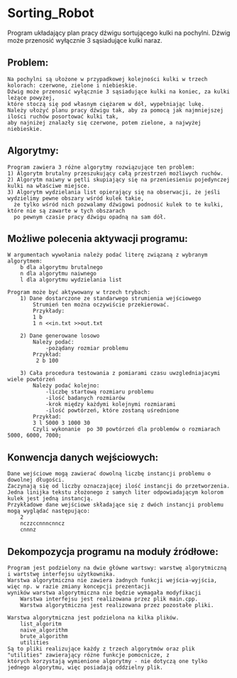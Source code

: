 # Sorting_Robot
Program układający plan pracy dźwigu sortującego kulki na pochylni. Dźwig może przenosić wyłącznie 3 sąsiadujące kulki naraz.

## Problem:
    Na pochylni są ułożone w przypadkowej kolejności kulki w trzech kolorach: czerwone, zielone i niebieskie. 
    Dźwig może przenosić wyłącznie 3 sąsiadujące kulki na koniec, za kulki leżące powyżej, 
    które stoczą się pod własnym ciężarem w dół, wypełniając lukę. 
    Należy ułożyć planu pracy dźwigu tak, aby za pomocą jak najmniejszej ilości ruchów posortować kulki tak, 
    aby najniżej znalazły się czerwone, potem zielone, a najwyżej niebieskie.
    
## Algorytmy:
    Program zawiera 3 różne algorytmy rozwiązujące ten problem:
    1) Algorytm brutalny przeszukujący całą przestrzeń możliwych ruchów.
    2) Algorytm naiwny w pętli skupiający się na przeniesieniu pojedynczej kulki na właściwe miejsce. 
    3) Algorytm wydzielania list opierający się na obserwacji, że jeśli wydzielimy pewne obszary wśród kulek takie, 
      że tylko wśród nich pozwalamy dźwigowi podnosić kulek to te kulki, które nie są zawarte w tych obszarach 
      po pewnym czasie pracy dźwigu opadną na sam dół.


## Możliwe polecenia aktywacji programu:
    W argumentach wywołania należy podać literę związaną z wybranym algorytmem:
        b dla algorytmu brutalnego
        n dla algorytmu naiwnego
        l dla algorytmu wydzielania list

    Program może być aktywowany w trzech trybach:
        1) Dane dostarczone ze standarwego strumienia wejściowego
            Strumień ten można oczywiście przekierować.
            Przykłady:
            1 b
            1 n <<in.txt >>out.txt

        2) Dane generowane losowo
            Należy podać:
                -pożądany rozmiar problemu
            Przykład:
             2 b 100

        3) Cała procedura testowania z pomiarami czasu uwzgledniajacymi wiele powtórzeń
            Należy podać kolejno:
                -liczbę startową rozmiaru problemu
                -ilość badanych rozmiarów
                -krok między każdymi kolejnymi rozmiarami
                -ilość powtórzeń, które zostaną uśrednione
            Przykład:
            3 l 5000 3 1000 30
            Czyli wykonanie  po 30 powtórzeń dla problemów o rozmiarach 5000, 6000, 7000;


## Konwencja danych wejściowych:
    Dane wejściowe mogą zawierać dowolną liczbę instancji problemu o dowolnej długości.
    Zaczynają się od liczby oznaczającej ilość instancji do przetworzenia.
    Jedna linijka tekstu złożonego z samych liter odpowiadającym kolorom kulek jest jedną instancją.
    Przykładowe dane wejściowe składające się z dwóch instancji problemu mogą wyglądać następująco:
        2
        nczzccnnncnncz
        cnnnz

## Dekompozycja programu na moduły źródłowe:
    Program jest podzielony na dwie główne wartswy: warstwę algorytmiczną i wartstwę interfejsu użytkownika.
    Warstwa algorytmiczna nie zawiera żadnych funkcji wejścia-wyjścia, więc np. w razie zmiany koncepcji prezentacji
    wyników warstwa algorytmiczna nie będzie wymagała modyfikacji
        Warstwa interfejsu jest realizowana przez plik main.cpp.
        Warstwa algorytmiczna jest realizowana przez pozostałe pliki.

    Warstwa algorytmiczna jest podzielona na kilka plików.
        list_algoritm
        naive_algorithm
        brute_algorithm
        utilities
    Są to pliki realizujące każdy z trzech algorytmów oraz plik "utilities" zawierający różne funkcje pomocnicze, z
    których korzystają wymienione algorytmy - nie dotyczą one tylko jednego algorytmu, więc posiadają oddzielny plik.
